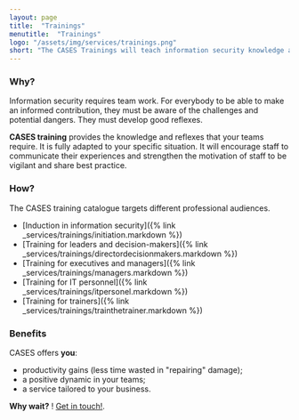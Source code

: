 ```yaml
---
layout: page
title:  "Trainings"
menutitle:  "Trainings"
logo: "/assets/img/services/trainings.png"
short: "The CASES Trainings will teach information security knowledge and good practices to you and your teams."
---
```

### Why?
Information security requires team work. For everybody to be able to make an informed contribution, they must be aware of the challenges and potential dangers. They must develop good reflexes.

**CASES training** provides the knowledge and reflexes that your teams require. It is fully adapted to your specific situation. It will encourage staff to communicate their experiences and strengthen the motivation of staff to be vigilant and share best practice.


### How?
The CASES training catalogue targets different professional audiences.

* [Induction in information security]({% link _services/trainings/initiation.markdown %})
* [Training for leaders and decision-makers]({% link _services/trainings/directordecisionmakers.markdown %})
* [Training for executives and managers]({% link _services/trainings/managers.markdown %})
* [Training for IT personnel]({% link _services/trainings/itpersonel.markdown %})
* [Training for trainers]({% link _services/trainings/trainthetrainer.markdown %})


### Benefits
CASES offers **you**:

* productivity gains (less time wasted in "repairing" damage);
* a positive dynamic in your teams;
* a service tailored to your business.

**Why wait?** ! [Get in touch!](mailto:info@cases.lu?subject=Formations%20CASES).
